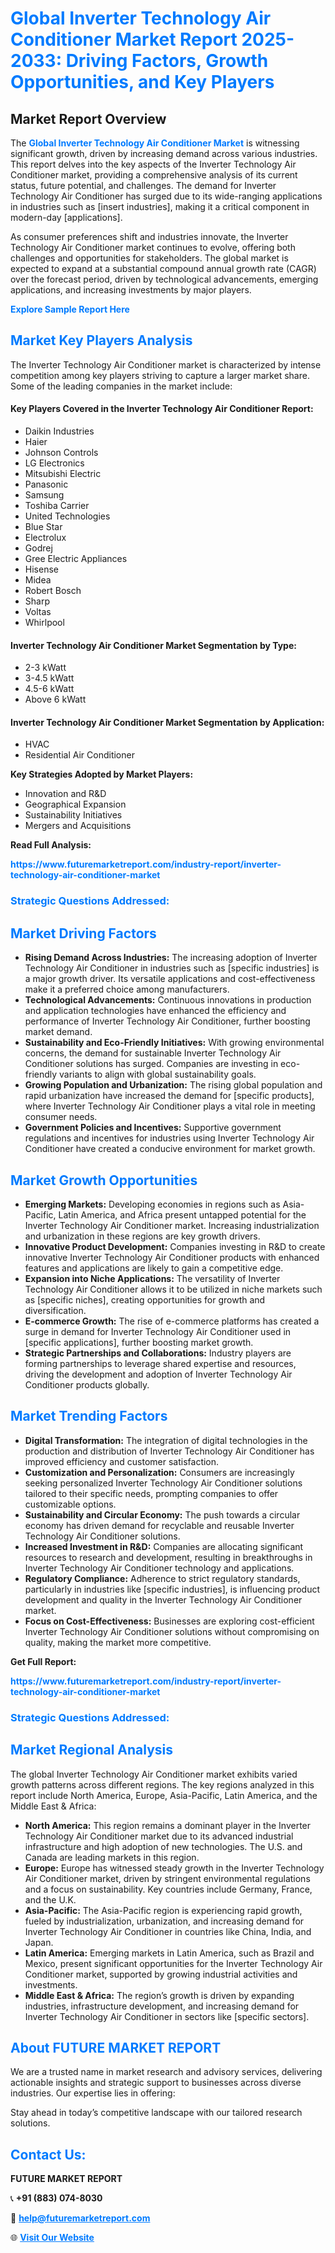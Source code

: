 <h1 style="color: #007BFF;">Global Inverter Technology Air Conditioner Market Report 2025-2033: Driving Factors, Growth Opportunities, and Key Players</h1>

<section id="overview">
<h2>Market Report Overview</h2>
<p>The <a href="https://www.futuremarketreport.com/industry-report/inverter-technology-air-conditioner-market" style="color: #007BFF; text-decoration: none;"><strong>Global Inverter Technology Air Conditioner Market</strong></a> is witnessing significant growth, driven by increasing demand across various industries. This report delves into the key aspects of the Inverter Technology Air Conditioner market, providing a comprehensive analysis of its current status, future potential, and challenges. The demand for Inverter Technology Air Conditioner has surged due to its wide-ranging applications in industries such as [insert industries], making it a critical component in modern-day [applications].</p>
<p>As consumer preferences shift and industries innovate, the Inverter Technology Air Conditioner market continues to evolve, offering both challenges and opportunities for stakeholders. The global market is expected to expand at a substantial compound annual growth rate (CAGR) over the forecast period, driven by technological advancements, emerging applications, and increasing investments by major players.</p>
</section>

<section id="overview">
<p><a href="https://www.futuremarketreport.com/request-sample/reportId=63448" style="color: #007BFF; text-decoration: none;"><strong>Explore Sample Report Here</strong></a></p>
</section>

<section id="key-players">
<h2 style="color: #007BFF;">Market Key Players Analysis</h2>
<p>The Inverter Technology Air Conditioner market is characterized by intense competition among key players striving to capture a larger market share. Some of the leading companies in the market include:</p>
<h4>Key Players Covered in the Inverter Technology Air Conditioner Report:</h4>
<ul><li>Daikin Industries</li><li>Haier</li><li>Johnson Controls</li><li>LG Electronics</li><li>Mitsubishi Electric</li><li>Panasonic</li><li>Samsung</li><li>Toshiba Carrier</li><li>United Technologies</li><li>Blue Star</li><li>Electrolux</li><li>Godrej</li><li>Gree Electric Appliances</li><li>Hisense</li><li>Midea</li><li>Robert Bosch</li><li>Sharp</li><li>Voltas</li><li>Whirlpool</li></ul>
<h4>Inverter Technology Air Conditioner Market Segmentation by Type:</h4>
<ul><li>2-3 kWatt</li><li>3-4.5 kWatt</li><li>4.5-6 kWatt</li><li>Above 6 kWatt</li></ul>

<h4>Inverter Technology Air Conditioner Market Segmentation by Application:</h4>
<ul><li>HVAC</li><li>Residential Air Conditioner</li></ul>
<p><strong>Key Strategies Adopted by Market Players:</strong></p>
<ul>
<li>Innovation and R&D</li>
<li>Geographical Expansion</li>
<li>Sustainability Initiatives</li>
<li>Mergers and Acquisitions</li>
</ul>
</section>

<section>
<p><strong>Read Full Analysis: </strong></p><a href="https://www.futuremarketreport.com/industry-report/inverter-technology-air-conditioner-market" style="color: #007BFF; text-decoration: none;"><strong>https://www.futuremarketreport.com/industry-report/inverter-technology-air-conditioner-market</strong></a>
<h3 style="color: #007BFF;">Strategic Questions Addressed:</h3>
</section>

<section id="driving-factors">
<h2 style="color: #007BFF;">Market Driving Factors</h2>
<ul>
<li><strong>Rising Demand Across Industries:</strong> The increasing adoption of Inverter Technology Air Conditioner in industries such as [specific industries] is a major growth driver. Its versatile applications and cost-effectiveness make it a preferred choice among manufacturers.</li>
<li><strong>Technological Advancements:</strong> Continuous innovations in production and application technologies have enhanced the efficiency and performance of Inverter Technology Air Conditioner, further boosting market demand.</li>
<li><strong>Sustainability and Eco-Friendly Initiatives:</strong> With growing environmental concerns, the demand for sustainable Inverter Technology Air Conditioner solutions has surged. Companies are investing in eco-friendly variants to align with global sustainability goals.</li>
<li><strong>Growing Population and Urbanization:</strong> The rising global population and rapid urbanization have increased the demand for [specific products], where Inverter Technology Air Conditioner plays a vital role in meeting consumer needs.</li>
<li><strong>Government Policies and Incentives:</strong> Supportive government regulations and incentives for industries using Inverter Technology Air Conditioner have created a conducive environment for market growth.</li>
</ul>
</section>

<section id="growth-opportunities">
<h2 style="color: #007BFF;">Market Growth Opportunities</h2>
<ul>
<li><strong>Emerging Markets:</strong> Developing economies in regions such as Asia-Pacific, Latin America, and Africa present untapped potential for the Inverter Technology Air Conditioner market. Increasing industrialization and urbanization in these regions are key growth drivers.</li>
<li><strong>Innovative Product Development:</strong> Companies investing in R&D to create innovative Inverter Technology Air Conditioner products with enhanced features and applications are likely to gain a competitive edge.</li>
<li><strong>Expansion into Niche Applications:</strong> The versatility of Inverter Technology Air Conditioner allows it to be utilized in niche markets such as [specific niches], creating opportunities for growth and diversification.</li>
<li><strong>E-commerce Growth:</strong> The rise of e-commerce platforms has created a surge in demand for Inverter Technology Air Conditioner used in [specific applications], further boosting market growth.</li>
<li><strong>Strategic Partnerships and Collaborations:</strong> Industry players are forming partnerships to leverage shared expertise and resources, driving the development and adoption of Inverter Technology Air Conditioner products globally.</li>
</ul>
</section>

<section id="trending-factors">
<h2 style="color: #007BFF;">Market Trending Factors</h2>
<ul>
<li><strong>Digital Transformation:</strong> The integration of digital technologies in the production and distribution of Inverter Technology Air Conditioner has improved efficiency and customer satisfaction.</li>
<li><strong>Customization and Personalization:</strong> Consumers are increasingly seeking personalized Inverter Technology Air Conditioner solutions tailored to their specific needs, prompting companies to offer customizable options.</li>
<li><strong>Sustainability and Circular Economy:</strong> The push towards a circular economy has driven demand for recyclable and reusable Inverter Technology Air Conditioner solutions.</li>
<li><strong>Increased Investment in R&D:</strong> Companies are allocating significant resources to research and development, resulting in breakthroughs in Inverter Technology Air Conditioner technology and applications.</li>
<li><strong>Regulatory Compliance:</strong> Adherence to strict regulatory standards, particularly in industries like [specific industries], is influencing product development and quality in the Inverter Technology Air Conditioner market.</li>
<li><strong>Focus on Cost-Effectiveness:</strong> Businesses are exploring cost-efficient Inverter Technology Air Conditioner solutions without compromising on quality, making the market more competitive.</li>
</ul>
</section>

<section>
<p><strong>Get Full Report: </strong></p><a href="https://www.futuremarketreport.com/industry-report/inverter-technology-air-conditioner-market" style="color: #007BFF; text-decoration: none;"><strong>https://www.futuremarketreport.com/industry-report/inverter-technology-air-conditioner-market</strong></a>
<h3 style="color: #007BFF;">Strategic Questions Addressed:</h3>
</section>


<section id="regional-analysis">
<h2 style="color: #007BFF;">Market Regional Analysis</h2>
<p>The global Inverter Technology Air Conditioner market exhibits varied growth patterns across different regions. The key regions analyzed in this report include North America, Europe, Asia-Pacific, Latin America, and the Middle East & Africa:</p>
<ul>
<li><strong>North America:</strong> This region remains a dominant player in the Inverter Technology Air Conditioner market due to its advanced industrial infrastructure and high adoption of new technologies. The U.S. and Canada are leading markets in this region.</li>
<li><strong>Europe:</strong> Europe has witnessed steady growth in the Inverter Technology Air Conditioner market, driven by stringent environmental regulations and a focus on sustainability. Key countries include Germany, France, and the U.K.</li>
<li><strong>Asia-Pacific:</strong> The Asia-Pacific region is experiencing rapid growth, fueled by industrialization, urbanization, and increasing demand for Inverter Technology Air Conditioner in countries like China, India, and Japan.</li>
<li><strong>Latin America:</strong> Emerging markets in Latin America, such as Brazil and Mexico, present significant opportunities for the Inverter Technology Air Conditioner market, supported by growing industrial activities and investments.</li>
<li><strong>Middle East & Africa:</strong> The region’s growth is driven by expanding industries, infrastructure development, and increasing demand for Inverter Technology Air Conditioner in sectors like [specific sectors].</li>
</ul>
</section>

<footer>
<h2 style="color: #007BFF;">About FUTURE MARKET REPORT</h2>
<p>We are a trusted name in market research and advisory services, delivering actionable insights and strategic support to businesses across diverse industries. Our expertise lies in offering:</p>

<p>Stay ahead in today’s competitive landscape with our tailored research solutions.</p>

<h2 style="color: #007BFF;">Contact Us:</h2>
<p><strong>FUTURE MARKET REPORT</strong></p>
<p>📞 <strong>+91 (883) 074-8030</strong></p>
<p>📧 <strong><a href="mailto:help@futuremarketreport.com" style="color: #007BFF;">help@futuremarketreport.com</a></strong></p>
<p>🌐 <strong><a href="https://www.futuremarketreport.com/" style="color: #007BFF;">Visit Our Website</a></strong></p>
</footer>